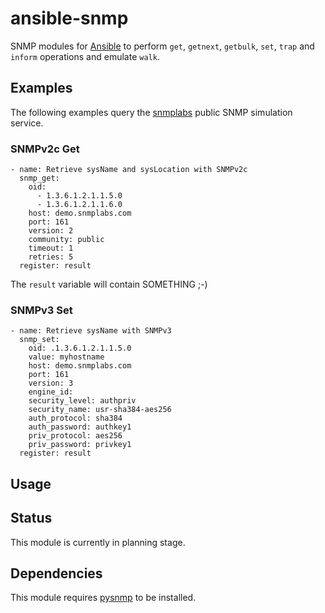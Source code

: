 # ansible-snmp

SNMP modules for [Ansible](http://www.ansible.com) to perform `get`, `getnext`, `getbulk`, `set`, `trap` and `inform` 
operations and emulate `walk`.

## Examples

The following examples query the [snmplabs](http://snmplabs.com/snmpsim/public-snmp-agent-simulator.html) 
public SNMP simulation service.

### SNMPv2c Get

```
- name: Retrieve sysName and sysLocation with SNMPv2c
  snmp_get:
    oid: 
      - 1.3.6.1.2.1.1.5.0
      - 1.3.6.1.2.1.1.6.0
    host: demo.snmplabs.com
    port: 161
    version: 2
    community: public
    timeout: 1
    retries: 5
  register: result
```

The `result` variable will contain SOMETHING ;-)

### SNMPv3 Set

```
- name: Retrieve sysName with SNMPv3
  snmp_set:
    oid: .1.3.6.1.2.1.1.5.0
    value: myhostname
    host: demo.snmplabs.com
    port: 161
    version: 3
    engine_id:
    security_level: authpriv
    security_name: usr-sha384-aes256
    auth_protocol: sha384
    auth_password: authkey1
    priv_protocol: aes256
    priv_password: privkey1
  register: result
```

## Usage

## Status

This module is currently in planning stage.

## Dependencies

This module requires [pysnmp](http://snmplabs.com/pysnmp/) to be installed.
